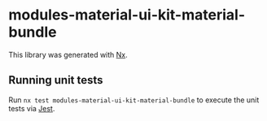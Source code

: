 # modules-material-ui-kit-material-bundle

This library was generated with [Nx](https://nx.dev).

## Running unit tests

Run `nx test modules-material-ui-kit-material-bundle` to execute the unit tests via [Jest](https://jestjs.io).
